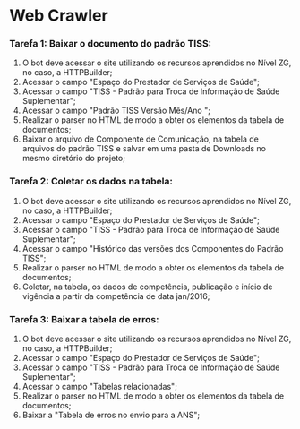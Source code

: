 # Web Crawler

### Tarefa 1: Baixar o documento do padrão TISS:

1. O bot deve acessar o site utilizando os recursos aprendidos no Nível ZG, no caso, a HTTPBuilder;
2. Acessar o campo "Espaço do Prestador de Serviços de Saúde";
3. Acessar o campo "TISS - Padrão para Troca de Informação de Saúde Suplementar";
4. Acessar o campo "Padrão TISS Versão Mês/Ano ";
5. Realizar o parser no HTML de modo a obter os elementos da tabela de documentos;
6. Baixar o arquivo de  Componente de Comunicação, na tabela de arquivos do padrão TISS  e salvar em uma pasta de Downloads no mesmo diretório do projeto;

### Tarefa 2: Coletar os dados na tabela:

1. O bot deve acessar o site utilizando os recursos aprendidos no Nível ZG, no caso, a HTTPBuilder;
2. Acessar o campo "Espaço do Prestador de Serviços de Saúde";
3. Acessar o campo "TISS - Padrão para Troca de Informação de Saúde Suplementar";
4. Acessar o campo "Histórico das versões dos Componentes do Padrão TISS";
5. Realizar o parser no HTML de modo a obter os elementos da tabela de documentos;
6. Coletar, na tabela, os dados de competência, publicação e início de vigência a partir da competência de data jan/2016;

### Tarefa 3: Baixar a tabela de erros:

1. O bot deve acessar o site utilizando os recursos aprendidos no Nível ZG, no caso, a HTTPBuilder;
2. Acessar o campo "Espaço do Prestador de Serviços de Saúde";
3. Acessar o campo "TISS - Padrão para Troca de Informação de Saúde Suplementar";
4. Acessar o campo "Tabelas relacionadas";
5. Realizar o parser no HTML de modo a obter os elementos da tabela de documentos;
6. Baixar a "Tabela de erros no envio para a ANS";
